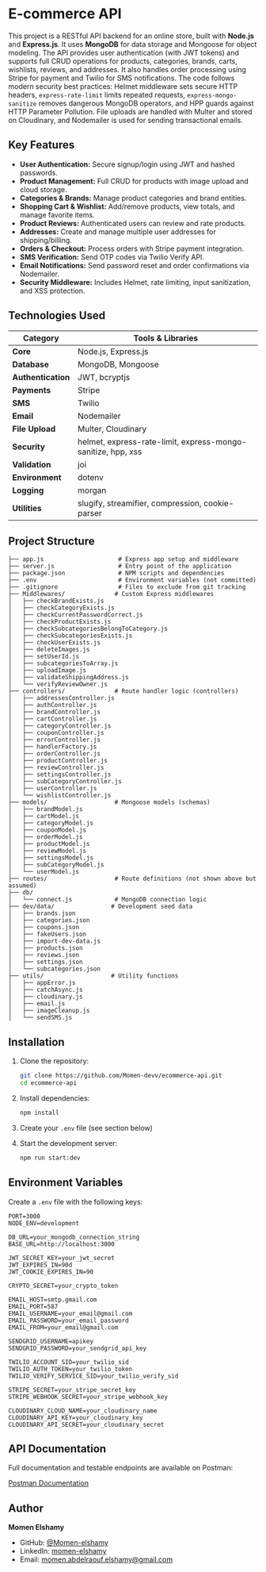 # E-commerce API

This project is a RESTful API backend for an online store, built with **Node.js** and **Express.js**. It uses **MongoDB** for data storage and Mongoose for object modeling. The API provides user authentication (with JWT tokens) and supports full CRUD operations for products, categories, brands, carts, wishlists, reviews, and addresses. It also handles order processing using Stripe for payment and Twilio for SMS notifications. The code follows modern security best practices: Helmet middleware sets secure HTTP headers, `express-rate-limit` limits repeated requests, `express-mongo-sanitize` removes dangerous MongoDB operators, and HPP guards against HTTP Parameter Pollution. File uploads are handled with Multer and stored on Cloudinary, and Nodemailer is used for sending transactional emails.

## Key Features

- **User Authentication:** Secure signup/login using JWT and hashed passwords.
- **Product Management:** Full CRUD for products with image upload and cloud storage.
- **Categories & Brands:** Manage product categories and brand entities.
- **Shopping Cart & Wishlist:** Add/remove products, view totals, and manage favorite items.
- **Product Reviews:** Authenticated users can review and rate products.
- **Addresses:** Create and manage multiple user addresses for shipping/billing.
- **Orders & Checkout:** Process orders with Stripe payment integration.
- **SMS Verification:** Send OTP codes via Twilio Verify API.
- **Email Notifications:** Send password reset and order confirmations via Nodemailer.
- **Security Middleware:** Includes Helmet, rate limiting, input sanitization, and XSS protection.

## Technologies Used

| Category           | Tools & Libraries                                            |
| ------------------ | ------------------------------------------------------------ |
| **Core**           | Node.js, Express.js                                          |
| **Database**       | MongoDB, Mongoose                                            |
| **Authentication** | JWT, bcryptjs                                                |
| **Payments**       | Stripe                                                       |
| **SMS**            | Twilio                                                       |
| **Email**          | Nodemailer                                                   |
| **File Upload**    | Multer, Cloudinary                                           |
| **Security**       | helmet, express-rate-limit, express-mongo-sanitize, hpp, xss |
| **Validation**     | joi                                                          |
| **Environment**    | dotenv                                                       |
| **Logging**        | morgan                                                       |
| **Utilities**      | slugify, streamifier, compression, cookie-parser             |

## Project Structure

```
├── app.js                     # Express app setup and middleware
├── server.js                  # Entry point of the application
├── package.json               # NPM scripts and dependencies
├── .env                       # Environment variables (not committed)
├── .gitignore                 # Files to exclude from git tracking
├── Middlewares/              # Custom Express middlewares
│   ├── checkBrandExists.js
│   ├── checkCategoryExists.js
│   ├── checkCurrentPasswordCorrect.js
│   ├── checkProductExists.js
│   ├── checkSubcategoriesBelongToCategory.js
│   ├── checkSubcategoriesExists.js
│   ├── checkUserExists.js
│   ├── deleteImages.js
│   ├── setUserId.js
│   ├── subcategoriesToArray.js
│   ├── uploadImage.js
│   ├── validateShippingAddress.js
│   └── verifyReviewOwner.js
├── controllers/              # Route handler logic (controllers)
│   ├── addressesController.js
│   ├── authController.js
│   ├── brandController.js
│   ├── cartController.js
│   ├── categoryController.js
│   ├── couponController.js
│   ├── errorController.js
│   ├── handlerFactory.js
│   ├── orderController.js
│   ├── productController.js
│   ├── reviewController.js
│   ├── settingsController.js
│   ├── subCategoryController.js
│   ├── userController.js
│   └── wishlistController.js
├── models/                   # Mongoose models (schemas)
│   ├── brandModel.js
│   ├── cartModel.js
│   ├── categoryModel.js
│   ├── couponModel.js
│   ├── orderModel.js
│   ├── productModel.js
│   ├── reviewModel.js
│   ├── settingsModel.js
│   ├── subCategoryModel.js
│   └── userModel.js
├── routes/                   # Route definitions (not shown above but assumed)
├── db/
│   └── connect.js            # MongoDB connection logic
├── dev/data/                # Development seed data
│   ├── brands.json
│   ├── categories.json
│   ├── coupons.json
│   ├── fakeUsers.json
│   ├── import-dev-data.js
│   ├── products.json
│   ├── reviews.json
│   ├── settings.json
│   └── subcategories.json
├── utils/                   # Utility functions
│   ├── appError.js
│   ├── catchAsync.js
│   ├── cloudinary.js
│   ├── email.js
│   ├── imageCleanup.js
│   └── sendSMS.js
```

## Installation

1. Clone the repository:

   ```bash
   git clone https://github.com/Momen-devv/ecommerce-api.git
   cd ecommerce-api
   ```

2. Install dependencies:

   ```bash
   npm install
   ```

3. Create your `.env` file (see section below)

4. Start the development server:
   ```bash
   npm run start:dev
   ```

## Environment Variables

Create a `.env` file with the following keys:

```env
PORT=3000
NODE_ENV=development

DB_URL=your_mongodb_connection_string
BASE_URL=http://localhost:3000

JWT_SECRET_KEY=your_jwt_secret
JWT_EXPIRES_IN=90d
JWT_COOKIE_EXPIRES_IN=90

CRYPTO_SECRET=your_crypto_token

EMAIL_HOST=smtp.gmail.com
EMAIL_PORT=587
EMAIL_USERNAME=your_email@gmail.com
EMAIL_PASSWORD=your_email_password
EMAIL_FROM=your_email@gmail.com

SENDGRID_USERNAME=apikey
SENDGRID_PASSWORD=your_sendgrid_api_key

TWILIO_ACCOUNT_SID=your_twilio_sid
TWILIO_AUTH_TOKEN=your_twilio_token
TWILIO_VERIFY_SERVICE_SID=your_twilio_verify_sid

STRIPE_SECRET=your_stripe_secret_key
STRIPE_WEBHOOK_SECRET=your_stripe_webhook_key

CLOUDINARY_CLOUD_NAME=your_cloudinary_name
CLOUDINARY_API_KEY=your_cloudinary_key
CLOUDINARY_API_SECRET=your_cloudinary_secret
```

## API Documentation

Full documentation and testable endpoints are available on Postman:

[Postman Documentation](https://documenter.getpostman.com/view/43275507/2sB34kEeNg)

## Author

**Momen Elshamy**

- GitHub: [@Momen-elshamy](https://github.com/Momen-devv)
- LinkedIn: [momen-elshamy](https://www.linkedin.com/in/momen-elshamy-450893357/)
- Email: momen.abdelraouf.elshamy@gmail.com
